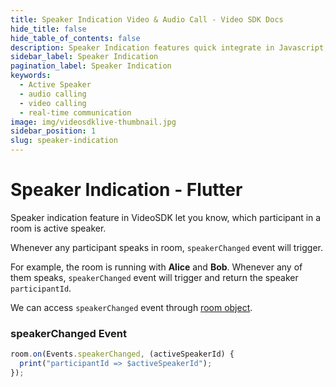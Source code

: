 ```yaml
---
title: Speaker Indication Video & Audio Call - Video SDK Docs
hide_title: false
hide_table_of_contents: false
description: Speaker Indication features quick integrate in Javascript, React JS, Android, IOS, React Native, Flutter with Video SDK to add live video & audio conferencing to your applications.
sidebar_label: Speaker Indication
pagination_label: Speaker Indication
keywords:
  - Active Speaker
  - audio calling
  - video calling
  - real-time communication
image: img/videosdklive-thumbnail.jpg
sidebar_position: 1
slug: speaker-indication
---
```


# Speaker Indication - Flutter

Speaker indication feature in VideoSDK let you know, which participant in a room is active speaker.

Whenever any participant speaks in room, `speakerChanged` event will trigger.

For example, the room is running with **Alice** and **Bob**. Whenever any of them speaks, `speakerChanged` event will trigger and return the speaker `participantId`.

We can access `speakerChanged` event through [room object](./start-join-room#2-initialization).

### speakerChanged Event

```js
room.on(Events.speakerChanged, (activeSpeakerId) {
  print("participantId => $activeSpeakerId");
});
```
